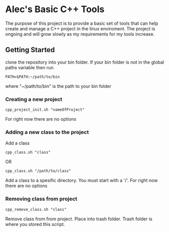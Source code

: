 # Alec's Basic C++ Tools

The purpose of this project is to provide a basic set of tools that can help create and manage a C++ project in the linux enviroment.
The project is ongoing and will grow slowly as my requirements for my tools increase.

## Getting Started

clone the repository into your bin folder. If your bin folder is not in the global paths variable then run
```
PATH=$PATH:~/path/to/bin
```
where "~/path/to/bin" is the path to your bin folder

### Creating a new project

```
cpp_project_init.sh "nameOfProject"
```
For right now there are no options

### Adding a new class to the project

Add a class
```
cpp_class.sh "class"
```
OR
```
cpp_class.sh "/path/to/class"
```
Add a class to a spesific directory. You must start with a '/'. 
For right now there are no options

### Removing class from project
```
cpp_remove_class.sh "class"
```
Remove class from from project. Place into trash folder. Trash folder is where you stored this script.
